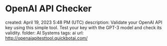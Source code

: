 # OpenAI API Checker

created: April 19, 2023 5:48 PM (UTC)
description: Validate your OpenAI API key using this simple tool. Test your key with the GPT-3 model and check its validity.
folder: AI Systems
tags: ai
url: http://openaiapitesttool.quickbotai.com/